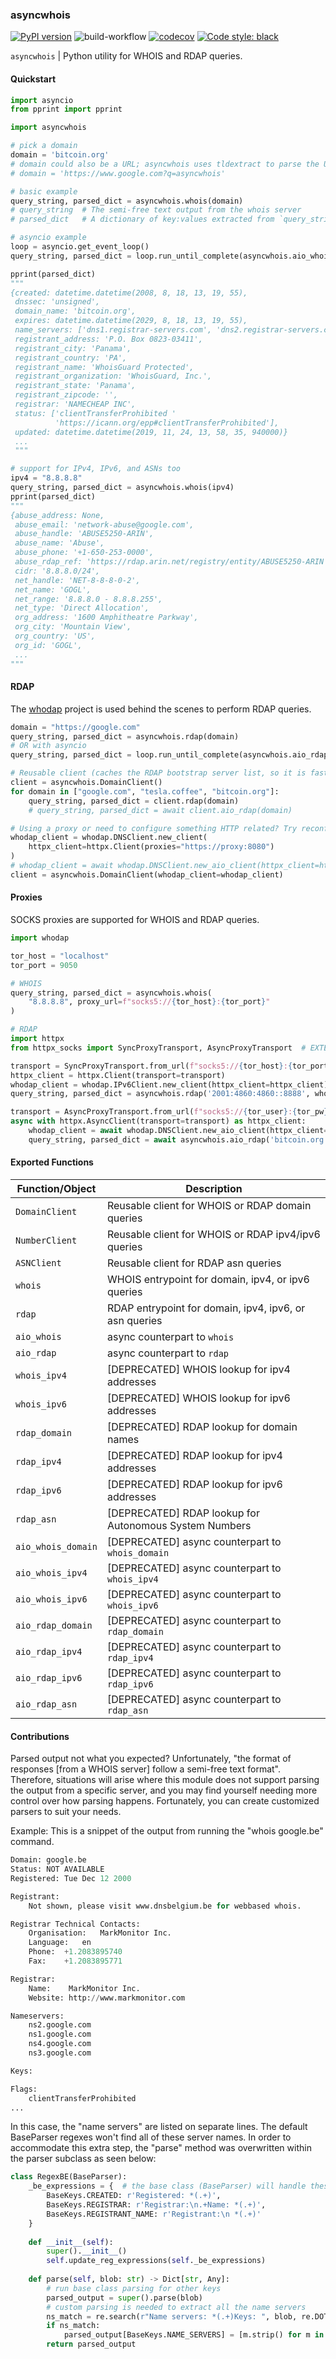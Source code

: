 ### asyncwhois

[![PyPI version](https://badge.fury.io/py/asyncwhois.svg)](https://badge.fury.io/py/asyncwhois)
![build-workflow](https://github.com/pogzyb/asyncwhois/actions/workflows/build-and-test.yml/badge.svg)
[![codecov](https://codecov.io/gh/pogzyb/asyncwhois/branch/main/graph/badge.svg?token=Q4xtgezXGX)](https://codecov.io/gh/pogzyb/asyncwhois)
[![Code style: black](https://img.shields.io/badge/code%20style-black-000000.svg)](https://github.com/psf/black)

`asyncwhois` | Python utility for WHOIS and RDAP queries.

#### Quickstart

```python
import asyncio
from pprint import pprint

import asyncwhois

# pick a domain
domain = 'bitcoin.org'
# domain could also be a URL; asyncwhois uses tldextract to parse the URL
# domain = 'https://www.google.com?q=asyncwhois'

# basic example
query_string, parsed_dict = asyncwhois.whois(domain)
# query_string  # The semi-free text output from the whois server
# parsed_dict   # A dictionary of key:values extracted from `query_string`

# asyncio example
loop = asyncio.get_event_loop()
query_string, parsed_dict = loop.run_until_complete(asyncwhois.aio_whois(domain))

pprint(parsed_dict)
"""
{created: datetime.datetime(2008, 8, 18, 13, 19, 55),
 dnssec: 'unsigned',
 domain_name: 'bitcoin.org',
 expires: datetime.datetime(2029, 8, 18, 13, 19, 55),
 name_servers: ['dns1.registrar-servers.com', 'dns2.registrar-servers.com'],
 registrant_address: 'P.O. Box 0823-03411',
 registrant_city: 'Panama',
 registrant_country: 'PA',
 registrant_name: 'WhoisGuard Protected',
 registrant_organization: 'WhoisGuard, Inc.',
 registrant_state: 'Panama',
 registrant_zipcode: '',
 registrar: 'NAMECHEAP INC',
 status: ['clientTransferProhibited '
          'https://icann.org/epp#clientTransferProhibited'],
 updated: datetime.datetime(2019, 11, 24, 13, 58, 35, 940000)}
 ...
 """

# support for IPv4, IPv6, and ASNs too
ipv4 = "8.8.8.8"
query_string, parsed_dict = asyncwhois.whois(ipv4)
pprint(parsed_dict)
"""
{abuse_address: None,
 abuse_email: 'network-abuse@google.com',
 abuse_handle: 'ABUSE5250-ARIN',
 abuse_name: 'Abuse',
 abuse_phone: '+1-650-253-0000',
 abuse_rdap_ref: 'https://rdap.arin.net/registry/entity/ABUSE5250-ARIN',
 cidr: '8.8.8.0/24',
 net_handle: 'NET-8-8-8-0-2',
 net_name: 'GOGL',
 net_range: '8.8.8.0 - 8.8.8.255',
 net_type: 'Direct Allocation',
 org_address: '1600 Amphitheatre Parkway',
 org_city: 'Mountain View',
 org_country: 'US',
 org_id: 'GOGL',
 ...
"""
```

#### RDAP

The [whodap](https://github.com/pogzyb/whodap) project is used behind the scenes to perform RDAP queries.

```python
domain = "https://google.com"
query_string, parsed_dict = asyncwhois.rdap(domain)
# OR with asyncio
query_string, parsed_dict = loop.run_until_complete(asyncwhois.aio_rdap(domain))

# Reusable client (caches the RDAP bootstrap server list, so it is faster for doing multiple calls)
client = asyncwhois.DomainClient()
for domain in ["google.com", "tesla.coffee", "bitcoin.org"]:
    query_string, parsed_dict = client.rdap(domain)
    # query_string, parsed_dict = await client.aio_rdap(domain)

# Using a proxy or need to configure something HTTP related? Try reconfiguring the client:
whodap_client = whodap.DNSClient.new_client(
    httpx_client=httpx.Client(proxies="https://proxy:8080")
)
# whodap_client = await whodap.DNSClient.new_aio_client(httpx_client=httpx.AsyncClient(proxies="https://proxy:8080"))
client = asyncwhois.DomainClient(whodap_client=whodap_client)

```

#### Proxies

SOCKS proxies are supported for WHOIS and RDAP queries.

```python
import whodap

tor_host = "localhost"
tor_port = 9050

# WHOIS
query_string, parsed_dict = asyncwhois.whois(
    "8.8.8.8", proxy_url=f"socks5://{tor_host}:{tor_port}"
)

# RDAP
import httpx
from httpx_socks import SyncProxyTransport, AsyncProxyTransport  # EXTERNAL DEPENDENCY for SOCKS Proxies 

transport = SyncProxyTransport.from_url(f"socks5://{tor_host}:{tor_port}")
httpx_client = httpx.Client(transport=transport)
whodap_client = whodap.IPv6Client.new_client(httpx_client=httpx_client)
query_string, parsed_dict = asyncwhois.rdap('2001:4860:4860::8888', whodap_client=whodap_client)

transport = AsyncProxyTransport.from_url(f"socks5://{tor_user}:{tor_pw}@{tor_host}:{tor_port}")
async with httpx.AsyncClient(transport=transport) as httpx_client:
    whodap_client = await whodap.DNSClient.new_aio_client(httpx_client=httpx_client)
    query_string, parsed_dict = await asyncwhois.aio_rdap('bitcoin.org', whodap_client=whodap_client)

```

#### Exported Functions

| Function/Object    | Description                                             |
|--------------------|---------------------------------------------------------|
| `DomainClient`     | Reusable client for  WHOIS or RDAP domain queries       |
| `NumberClient`     | Reusable client for WHOIS or RDAP ipv4/ipv6 queries     |
| `ASNClient`        | Reusable client for RDAP asn queries                    |
| `whois`            | WHOIS entrypoint for domain, ipv4, or ipv6 queries      |
| `rdap`             | RDAP entrypoint for domain, ipv4, ipv6, or asn queries  |
| `aio_whois`        | async counterpart to `whois`                            |
| `aio_rdap`         | async counterpart to `rdap`                             |
| `whois_ipv4`       | [DEPRECATED] WHOIS lookup for ipv4 addresses            |
| `whois_ipv6`       | [DEPRECATED] WHOIS lookup for ipv6 addresses            |
| `rdap_domain`      | [DEPRECATED] RDAP lookup for domain names               |
| `rdap_ipv4`        | [DEPRECATED] RDAP lookup for ipv4 addresses             |
| `rdap_ipv6`        | [DEPRECATED] RDAP lookup for ipv6 addresses             |
| `rdap_asn`         | [DEPRECATED] RDAP lookup for Autonomous System Numbers  |
| `aio_whois_domain` | [DEPRECATED] async counterpart to `whois_domain`        |
| `aio_whois_ipv4`   | [DEPRECATED] async counterpart to `whois_ipv4`          |
| `aio_whois_ipv6`   | [DEPRECATED] async counterpart to `whois_ipv6`          |
| `aio_rdap_domain`  | [DEPRECATED] async counterpart to `rdap_domain`         |
| `aio_rdap_ipv4`    | [DEPRECATED] async counterpart to `rdap_ipv4`           |
| `aio_rdap_ipv6`    | [DEPRECATED] async counterpart to `rdap_ipv6`           |
| `aio_rdap_asn`     | [DEPRECATED] async counterpart to `rdap_asn`            |

#### Contributions

Parsed output not what you expected? Unfortunately, "the format of responses [from a WHOIS server] follow a semi-free text format". Therefore,
situations will arise where this module does not support parsing the output from a specific server, and you may find
yourself needing more control over how parsing happens. Fortunately, you can create customized parsers to suit your needs.

Example: This is a snippet of the output from running the "whois google.be" command.
```python
Domain:	google.be
Status:	NOT AVAILABLE
Registered:	Tue Dec 12 2000

Registrant:
    Not shown, please visit www.dnsbelgium.be for webbased whois.

Registrar Technical Contacts:
    Organisation:	MarkMonitor Inc.
    Language:	en
    Phone:	+1.2083895740
    Fax:	+1.2083895771

Registrar:
    Name:	 MarkMonitor Inc.
    Website: http://www.markmonitor.com

Nameservers:
    ns2.google.com
    ns1.google.com
    ns4.google.com
    ns3.google.com

Keys:

Flags:
    clientTransferProhibited
...
```
In this case, the "name servers" are listed on separate lines. The default BaseParser regexes
won't find all of these server names. In order to accommodate this extra step, the "parse" method was
overwritten within the parser subclass as seen below:
```python
class RegexBE(BaseParser):
    _be_expressions = {  # the base class (BaseParser) will handle these regexes
        BaseKeys.CREATED: r'Registered: *(.+)',
        BaseKeys.REGISTRAR: r'Registrar:\n.+Name: *(.+)',
        BaseKeys.REGISTRANT_NAME: r'Registrant:\n *(.+)'
    }
    
    def __init__(self):
        super().__init__()
        self.update_reg_expressions(self._be_expressions)
    
    def parse(self, blob: str) -> Dict[str, Any]:
        # run base class parsing for other keys
        parsed_output = super().parse(blob)
        # custom parsing is needed to extract all the name servers
        ns_match = re.search(r"Name servers: *(.+)Keys: ", blob, re.DOTALL)
        if ns_match:
            parsed_output[BaseKeys.NAME_SERVERS] = [m.strip() for m in ns_match.group(1).split('\n') if m.strip()]
        return parsed_output
```